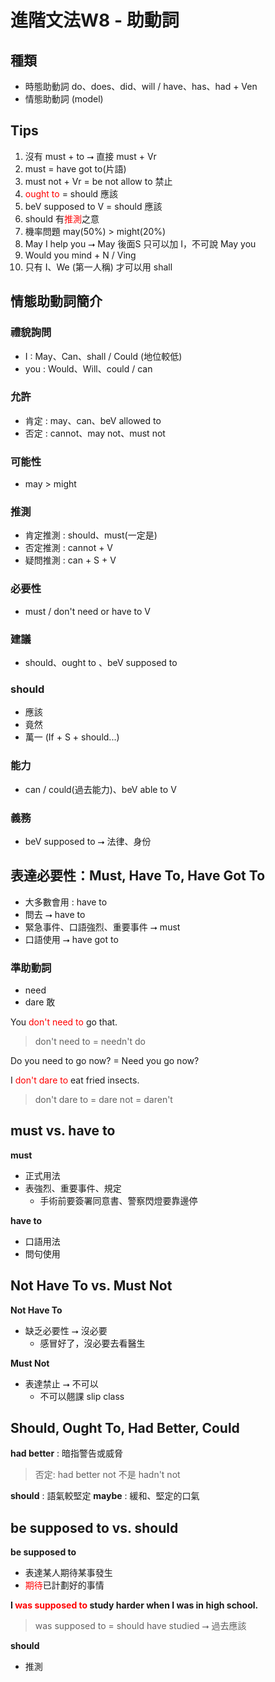 # 進階文法W8 - 助動詞

## 種類

* 時態助動詞 do、does、did、will / have、has、had + Ven
* 情態助動詞 (model)

## Tips

1. 沒有 must + to ⭢ 直接 must + Vr
2. must = have got to(片語)
3. must not + Vr = be not allow to 禁止
4. <span style='color: red'>ought to</span> = should 應該
5. beV supposed to V = should 應該
6. should 有<span style='color: red'>推測</span>之意
7. 機率問題 may(50%) > might(20%)
8. May I help you ⭢ May 後面S 只可以加 I，不可說 May you
9. Would you mind + N / Ving
10. 只有 I、We (第一人稱) 才可以用 shall

## 情態助動詞簡介

### 禮貌詢問

* I : May、Can、shall / Could (地位較低)
* you : Would、Will、could / can

### 允許

* 肯定 : may、can、beV allowed to
* 否定 : cannot、may not、must not

### 可能性

* may > might

### 推測

* 肯定推測 : should、must(一定是)
* 否定推測 : cannot + V
* 疑問推測 : can + S + V

### 必要性

* must / don't need or have to V

### 建議

* should、ought to 、beV supposed to

### should

* 應該
* 竟然
* 萬一 (If + S + should...)

### 能力

* can / could(過去能力)、beV able to V

### 義務

* beV supposed to ⭢ 法律、身份

## 表達必要性：Must, Have To, Have Got To

* 大多數會用 : have to
* 問去 ⭢ have to
* 緊急事件、口語強烈、重要事件 ⭢ must
* 口語使用 ⭢ have got to

### 準助動詞

* need
* dare 敢

You <span style='color: red'>don't need to</span> go that.
> don't need to = needn't do

Do you need to go now?
= Need you go now?

I <span style='color: red'>don't dare to</span> eat fried insects.
> don't dare to = dare not = daren't

## must vs. have to

**must**

* 正式用法
* 表強烈、重要事件、規定
    * 手術前要簽署同意書、警察閃燈要靠邊停

**have to**

* 口語用法
* 問句使用

## Not Have To vs. Must Not

**Not Have To**

* 缺乏必要性 ⭢ 沒必要
    * 感冒好了，沒必要去看醫生

**Must Not**

* 表達禁止 ⭢ 不可以
    * 不可以翹課 slip class

## Should, Ought To, Had Better, Could

**had better** : 暗指警告或威脅
> 否定: had better not 不是 hadn't not

**should** : 語氣較堅定
**maybe** : 緩和、堅定的⼝氣

## be supposed to vs. should

**be supposed to** 
* 表達某⼈期待某事發⽣
* <span style='color: red'>期待</span>已計劃好的事情

**I <span style='color: red'>was supposed to</span> study harder when I was in high school.**
> was supposed to = should have studied ⭢ 過去應該

**should**
* 推測